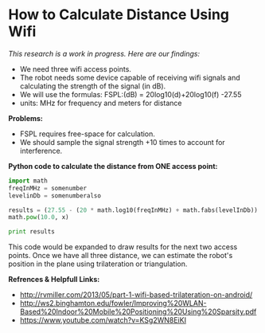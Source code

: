 How to Calculate Distance Using Wifi
=======================================================
*This research is a work in progress. Here are our findings:*

* We need three wifi access points.
* The robot needs some device capable of receiving wifi signals and calculating the strength of the signal (in dB).
* We will use the formulas: FSPL:(dB) = 20log10(d)+20log10(f) -27.55 
* units: MHz for frequency and meters for distance

**Problems:**
* FSPL requires free-space for calculation.
* We should sample the signal strength +10 times to account for interference.

**Python code to calculate the distance from ONE access point:**
```python
import math
freqInMHz = somenumber
levelinDb = somenumberalso

results = (27.55 - (20 * math.log10(freqInMHz) + math.fabs(levelInDb)) / 20.0
math.pow(10.0, x)

print results
```

This code would be expanded to draw results for the next two access points.
Once we have all three distance, we can estimate the robot's position in the 
plane using trilateration or triangulation.

**Refrences & Helpfull Links:**

* http://rvmiller.com/2013/05/part-1-wifi-based-trilateration-on-android/
* http://ws2.binghamton.edu/fowler/Improving%20WLAN-Based%20Indoor%20Mobile%20Positioning%20Using%20Sparsity.pdf
* https://www.youtube.com/watch?v=KSg2WN8EiKI
